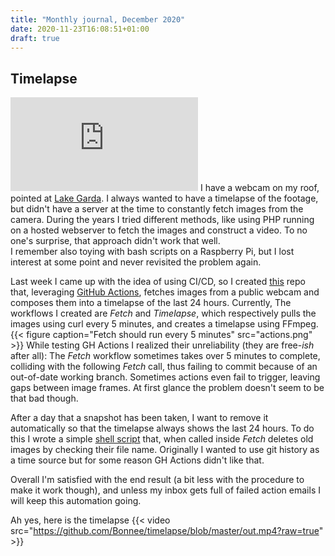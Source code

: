 ```yaml
---
title: "Monthly journal, December 2020"
date: 2020-11-23T16:08:51+01:00
draft: true
---
```


## Timelapse

![Current webcam snapshot](https://www.villaclara.it/images/webcam/webcam.php)
I have a webcam on my roof, pointed at [Lake Garda](https://en.wikipedia.org/wiki/Lake_Garda). I always wanted to have a timelapse of the footage, but didn't have a server at the time to constantly fetch images from the camera. During the years I tried different methods, like using PHP running on a hosted webserver to fetch the images and construct a video. To no one's surprise, that approach didn't work that well.\
I remember also toying with bash scripts on a Raspberry Pi, but I lost interest at some point and never revisited the problem again.

Last week I came up with the idea of using CI/CD, so I created [this](https://github.com/Bonnee/timelapse) repo that, leveraging [GitHub Actions](https://github.com/features/actions), fetches images from a public webcam and composes them into a timelapse of the last 24 hours. Currently, The workflows I created are _Fetch_ and _Timelapse_, which respectively pulls the images using curl every 5 minutes, and creates a timelapse using FFmpeg.\
{{< figure caption="Fetch should run every 5 minutes" src="actions.png" >}}
While testing GH Actions I realized their unreliability (they are free-_ish_ after all): The _Fetch_ workflow sometimes takes over 5 minutes to complete, colliding with the following _Fetch_ call, thus failing to commit because of an out-of-date working branch. Sometimes actions even fail to trigger, leaving gaps between image frames. At first glance the problem doesn't seem to be that bad though.

After a day that a snapshot has been taken, I want to remove it automatically so that the timelapse always shows the last 24 hours. To do this I wrote a simple [shell script](https://github.com/Bonnee/timelapse/blob/master/tools/clean.sh) that, when called inside _Fetch_ deletes old images by checking their file name. Originally I wanted to use git history as a time source but for some reason GH Actions didn't like that.

Overall I'm satisfied with the end result (a bit less with the procedure to make it work though), and unless my inbox gets full of failed action emails I will keep this automation going.

Ah yes, here is the timelapse
{{< video src="https://github.com/Bonnee/timelapse/blob/master/out.mp4?raw=true" >}}
